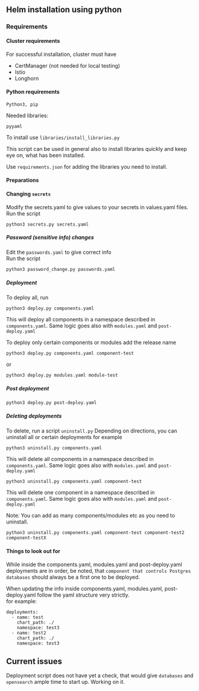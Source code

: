 ## Helm installation using python 


### Requirements  

#### Cluster requirements
For successful installation, cluster must have  
 - CertManager (not needed for local testing)
 - Istio 
 - Longhorn

#### Python requirements  

`Python3, pip`  

Needed libraries:  

`pyyaml`  

To install use `libraries/install_libraries.py`   

This script can be used in general also to install libraries quickly and keep eye on, what has been installed.  

Use `requirements.json` for adding the libraries you need to install.

#### Preparations 

#### Changing `secrets`

Modify the secrets.yaml to give values to your secrets in values.yaml files.  
Run the script  

```
python3 secrets.py secrets.yaml
```


##### Password (sensitive info) changes

Edit the `passwords.yaml` to give correct info  
Run the script

```
python3 password_change.py passwords.yaml
```


##### Deployment
To deploy all, run 

```
python3 deploy.py components.yaml
```

This will deploy all components in a namespace described in `components.yaml`. Same logic goes also with `modules.yaml` and `post-deploy.yaml`


To deploy only certain components or modules add the release name

```
python3 deploy.py components.yaml component-test
```
or
```
python3 deploy.py modules.yaml module-test
```


##### Post deployment

```
python3 deploy.py post-deploy.yaml
```

##### Deleting deployments

To delete, run a script `uninstall.py`
Depending on directions, you can uninstall all or certain deployments
for example


```
python3 uninstall.py components.yaml
```
This will delete all components in a namespace described in `components.yaml`. Same logic goes also with `modules.yaml` and `post-deploy.yaml`

```
python3 uninstall.py components.yaml component-test
```

This will delete one component in a namespace described in `components.yaml`. Same logic goes also with `modules.yaml` and `post-deploy.yaml`

Note: You can add as many components/modules etc as you need to uninstall.

```
python3 uninstall.py components.yaml component-test component-test2 component-testX
```


#### Things to look out for
While inside the components.yaml, modules.yaml and post-deploy.yaml deployments are in order, be noted, that `component that controls Postgres databases` should always be a first one to be deployed.

When updating the info inside components.yaml, modules.yaml, post-deploy.yaml follow the yaml structure very strictly.  
for example:

```
deployments:
  - name: test
    chart_path: ./
    namespace: test3
  - name: test2
    chart_path: ./
    namespace: test3
```

## Current issues
Deployment script does not have yet a check, that would give `databases` and `opensearch` ample time to start up. Working on it.

